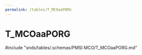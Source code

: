 ```yaml
---
permalink: /tables/T_MCOaaPORG
---
```

# T\_MCOaaPORG
<!-- SPDX-License-Identifier: MPL-2.0 -->

<!-- ATTENTION : Ne pas supprimer ou modifier la ligne ci-dessous -->
#include "snds/tables/.schemas/PMSI MCO/T_MCOaaPORG.md"
<!-- ATTENTION : Ne pas supprimer ou modifier la ligne ci-dessus -->
